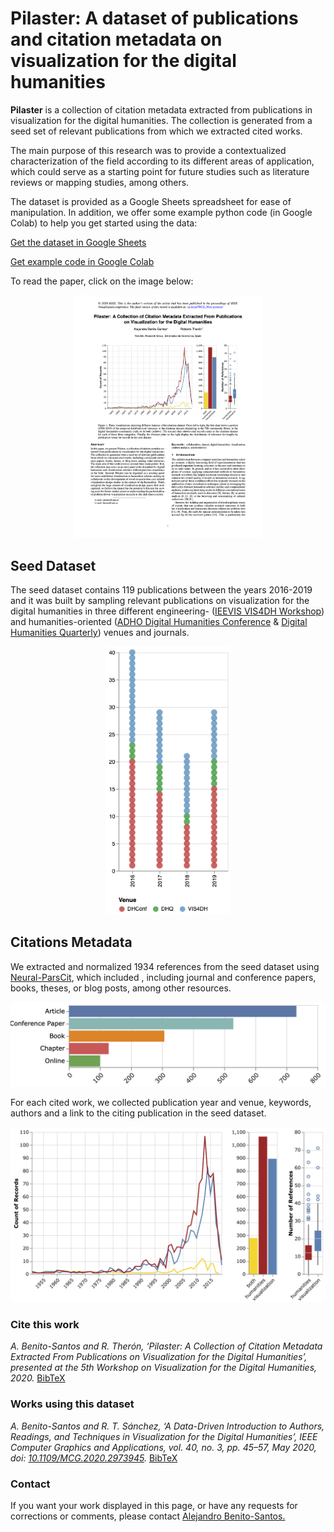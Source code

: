 # Pilaster: A dataset of publications and citation metadata on visualization for the digital humanities

**Pilaster** is a collection of citation metadata extracted from publications in visualization for the digital humanities. 
The collection is generated from a seed set of relevant publications from which we extracted cited works.

The main purpose of this research was to provide a contextualized characterization of the field according to its different areas of application, which could serve as a starting point for future studies such as literature reviews or mapping studies, among others. 

The dataset is provided as a Google Sheets spreadsheet for ease of manipulation. In addition, we offer some example python code (in Google Colab) to help you get started using the data:

[Get the dataset in Google Sheets](https://docs.google.com/spreadsheets/d/1Z8aMhxpai510hkuSVAFW6L4QyQfPPvUnv8IjKuF2_Jo)

[Get example code in Google Colab](https://colab.research.google.com/drive/15cNprIDXsN1WMa660lo-ApimMib8vdth)


To read the paper, click on the image below:

<p align="center">
  <a target="_blank" href="https://arxiv.org/abs/2009.02348">
    <img src="img/pilaster_preprint.png" width="300">
  </a>
</p>


## Seed Dataset
The seed dataset contains 119 publications between the years 2016-2019 and it was built by sampling relevant publications on visualization for the digital humanities in three different engineering- ([IEEVIS VIS4DH Workshop](http://vis4dh.dbvis.de/)) and humanities-oriented ([ADHO Digital Humanities Conference](https://adho.org/conference) & [Digital Humanities Quarterly](http://www.digitalhumanities.org/dhq/)) venues and journals.

<p align="center"><img src="img/seed_by_year_and_venue.png" width="200"></p>

## Citations Metadata
We extracted and normalized 1934 references from the seed dataset using [Neural-ParsCit](https://github.com/WING-NUS/Neural-ParsCit), which included , including journal and conference papers, books, theses, or blog posts, among other resources.

<p align="center"><img src="img/cites_by_type_ranked.png" width="600"></p>

For each cited work, we collected publication year and venue, keywords, authors and a link to the citing publication in the seed dataset. 

<p align="center"><img src="img/temp-source-whiskers-3.png" width="600"></p>

### Cite this work

*A. Benito-Santos and R. Therón, ‘Pilaster: A Collection of Citation Metadata Extracted From Publications on Visualization for the Digital Humanities’, presented at the 5th Workshop on Visualization for the Digital Humanities, 2020.* [BibTeX](bibtex/pilaster.bib)

### Works using this dataset
*A. Benito-Santos and R. T. Sánchez, ‘A Data-Driven Introduction to Authors, Readings, and Techniques in Visualization for the Digital Humanities’, IEEE Computer Graphics and Applications, vol. 40, no. 3, pp. 45–57, May 2020, doi: [10.1109/MCG.2020.2973945](https://doi.org/10.1109/MCG.2020.2973945).* [BibTeX](bibtex/data-driven-introduction.bib)
### Contact
If you want your work displayed in this page, or have any requests for corrections or comments, please contact [Alejandro Benito-Santos.](mailto:abenito@usal.es?subject=[GitHub]Pilaster-contact)



